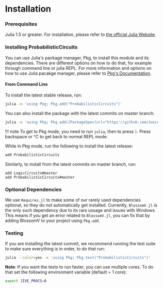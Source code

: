 # Installation

### Prerequisites

Julia 1.5 or greater. For installation, please refer to [the official Julia Website](https://julialang.org/downloads/).


### Installing ProbabilisticCircuits

You can use Julia's package manager, Pkg, to install this module and its dependencies. There are different options on how to do that, for example through command line or julia REPL. For more information and options on how to use Julia pacakge manager, please refer to [Pkg's Documentation](https://docs.julialang.org/en/v1/stdlib/Pkg/index.html).


#### From Command Line

To install the latest stable release, run:

```bash
julia -e 'using Pkg; Pkg.add("ProbabilisticCircuits")'
```

You can also install the package with the latest commits on master branch.

```bash
julia -e 'using Pkg; Pkg.add([PackageSpec(url="https://github.com/Juice-jl/ProbabilisticCircuits.jl.git")])'
```

!!! note
    To get to Pkg mode, you need to run `julia`, then to press `]`. Press backspace or ^C to get back to normal REPL mode.

While in Pkg mode, run the following to install the latest release:

```julia
add ProbabilisticCircuits
```

Similarly, to install from the latest commits on master branch, run:

```
add LogicCircuits#master
add ProbabilisticCircuits#master
```

### Optional Dependencies
We use `Requires.jl` to make some of our rarely used dependencies optional, so they do not automatically get installed.  Currently, `BlossomV.jl` is the only such dependency due to its rare ussage and issues with Windows. This means if you get an error related to `BlossomV.jl`, you can fix that by adding BlossomV to your project using `Pkg.add`.


### Testing

If you are installing the latest commit, we recommend running the test suite to make sure everything is in order, to do that run:

```bash
julia --color=yes -e 'using Pkg; Pkg.test("ProbabilisticCircuits")'
```

**Note**: If you want the tests to run faster, you can use multiple cores. To do that set the following environment variable (default = 1 core):

```bash
export JIVE_PROCS=8
```
